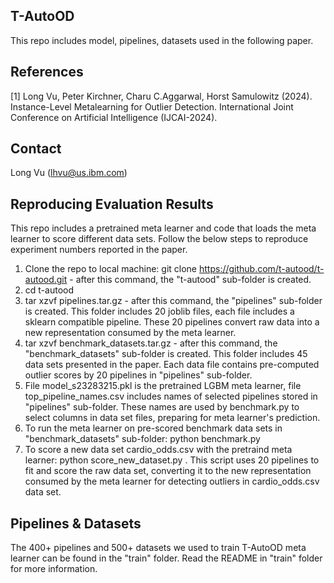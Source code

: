 ## T-AutoOD
This repo includes model, pipelines, datasets used in the following paper.

## References
<a id="1">[1]</a> 
Long Vu, Peter Kirchner, Charu C.Aggarwal, Horst Samulowitz (2024). 
Instance-Level Metalearning for Outlier Detection.
International Joint Conference on Artificial  Intelligence (IJCAI-2024).

## Contact
Long Vu (lhvu@us.ibm.com)


## Reproducing Evaluation Results 
This repo includes a pretrained meta learner and code that loads the meta learner to score different data sets. Follow the below steps to reproduce experiment numbers reported in the paper.

1. Clone the repo to local machine: git clone https://github.com/t-autood/t-autood.git     - after this command, the "t-autood" sub-folder is created.
2. cd t-autood
3. tar xzvf pipelines.tar.gz    - after this command, the "pipelines" sub-folder is created. This folder includes 20 joblib files, each file includes a sklearn compatible pipeline. These 20 pipelines convert raw data into a new representation consumed by the meta learner.
4. tar xzvf benchmark_datasets.tar.gz    - after this command, the "benchmark_datasets" sub-folder is created. This folder includes 45 data sets presented in the paper. Each data file contains pre-computed outlier scores by 20 pipelines in "pipelines" sub-folder.
5. File model_s23283215.pkl is the pretrained LGBM meta learner, file top_pipeline_names.csv includes names of selected pipelines stored in "pipelines" sub-folder. These names are used by benchmark.py to select columns in data set files, preparing for meta learner's prediction.
6. To run the meta learner on pre-scored benchmark data sets in "benchmark_datasets" sub-folder: python benchmark.py  
7. To score a new data set cardio_odds.csv with the pretraind meta learner: python score_new_dataset.py  . This script uses 20 pipelines to fit and score the raw data set, converting it to the new representation consumed by the meta learner for detecting outliers in cardio_odds.csv data set.


## Pipelines & Datasets 
The 400+ pipelines and 500+ datasets we used to train T-AutoOD meta learner can be found in the "train" folder. Read the README in "train" folder for more information.
